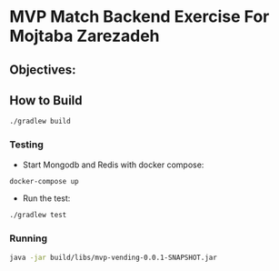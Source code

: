 # MVP Match Backend Exercise For Mojtaba Zarezadeh


## Objectives:


## How to Build

```bash
./gradlew build
```

### Testing

- Start Mongodb and Redis with docker compose:


```bash
docker-compose up
```

- Run the test:

```bash
./gradlew test
```

### Running

```bash 
java -jar build/libs/mvp-vending-0.0.1-SNAPSHOT.jar
```
